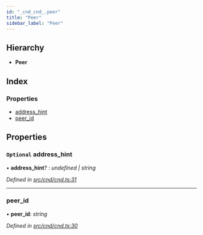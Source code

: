 ```yaml
---
id: "_cnd_cnd_.peer"
title: "Peer"
sidebar_label: "Peer"
---
```


## Hierarchy

* **Peer**

## Index

### Properties

* [address_hint](_cnd_cnd_.peer.md#optional-address_hint)
* [peer_id](_cnd_cnd_.peer.md#peer_id)

## Properties

### `Optional` address_hint

• **address_hint**? : *undefined | string*

*Defined in [src/cnd/cnd.ts:31](https://github.com/comit-network/comit-js-sdk/blob/cef77e4/src/cnd/cnd.ts#L31)*

___

###  peer_id

• **peer_id**: *string*

*Defined in [src/cnd/cnd.ts:30](https://github.com/comit-network/comit-js-sdk/blob/cef77e4/src/cnd/cnd.ts#L30)*

